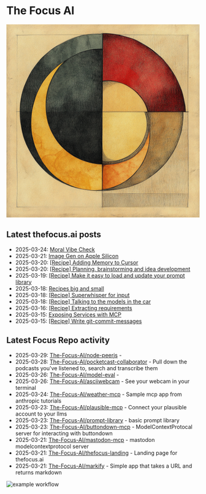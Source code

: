 # The Focus AI

![logo](../img/thefocusai.png)

## Latest thefocus.ai posts

 - 2025-03-24: [Moral Vibe Check](https://thefocus.ai/posts/moral-vibe-check/)
 - 2025-03-21: [Image Gen on Apple Silicon](https://thefocus.ai/use-cases/flux-images/)
 - 2025-03-20: [[Recipe] Adding Memory to Cursor](https://thefocus.ai/recipes/add-memory-to-cursor/)
 - 2025-03-20: [[Recipe] Planning, brainstorming and idea development](https://thefocus.ai/recipes/product-ideation/)
 - 2025-03-19: [[Recipe] Make it easy to load and update your prompt library](https://thefocus.ai/recipes/load-and-save-your-prompts/)
 - 2025-03-18: [Recipes big and small](https://thefocus.ai/recipes/)
 - 2025-03-18: [[Recipe] Superwhisper for input](https://thefocus.ai/recipes/superwhisper/)
 - 2025-03-18: [[Recipe] Talking to the models in the car](https://thefocus.ai/recipes/talking-in-the-car/)
 - 2025-03-16: [[Recipe] Extracting requirements](https://thefocus.ai/recipes/extracting-requirements/)
 - 2025-03-15: [Exposing Services with MCP](https://thefocus.ai/posts/exposing-services-with-mcp/)
 - 2025-03-15: [[Recipe] Write git-commit-messages](https://thefocus.ai/recipes/git-commit-messages/)

## Latest Focus Repo activity

 - 2025-03-29: [The-Focus-AI/node-peerjs](https://github.com/The-Focus-AI/node-peerjs) - 
 - 2025-03-28: [The-Focus-AI/pocketcast-collaborator](https://github.com/The-Focus-AI/pocketcast-collaborator) - Pull down the podcasts you've listened to, search and transcribe them
 - 2025-03-26: [The-Focus-AI/model-eval](https://github.com/The-Focus-AI/model-eval) - 
 - 2025-03-26: [The-Focus-AI/asciiwebcam](https://github.com/The-Focus-AI/asciiwebcam) - See your webcam in your terminal
 - 2025-03-24: [The-Focus-AI/weather-mcp](https://github.com/The-Focus-AI/weather-mcp) - Sample mcp app from anthropic tutorials
 - 2025-03-23: [The-Focus-AI/plausible-mcp](https://github.com/The-Focus-AI/plausible-mcp) - Connect your plausible account to your llms
 - 2025-03-23: [The-Focus-AI/prompt-library](https://github.com/The-Focus-AI/prompt-library) - basic prompt library
 - 2025-03-23: [The-Focus-AI/buttondown-mcp](https://github.com/The-Focus-AI/buttondown-mcp) - ModelContextProtocal server for interacting with buttondown
 - 2025-03-21: [The-Focus-AI/mastodon-mcp](https://github.com/The-Focus-AI/mastodon-mcp) - mastodon modelcontextprotocol server
 - 2025-03-21: [The-Focus-AI/thefocus-landing](https://github.com/The-Focus-AI/thefocus-landing) - Landing page for thefocus.ai
 - 2025-03-21: [The-Focus-AI/markify](https://github.com/The-Focus-AI/markify) - Simple app that takes a URL and returns markdown

![example workflow](https://github.com/The-Focus-AI/.github/actions/workflows/build.yml/badge.svg)
